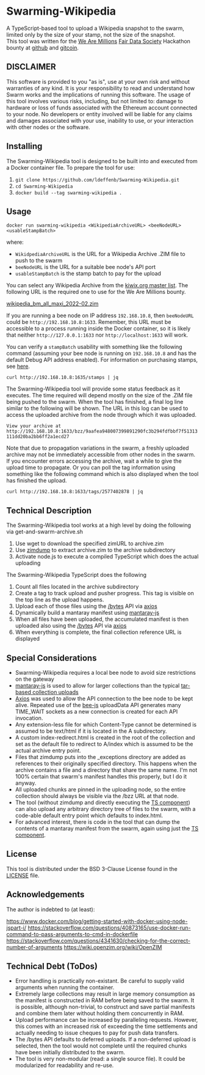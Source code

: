 # Swarming-Wikipedia
A TypeScript-based tool to upload a Wikipedia snapshot to the swarm, limited only by the size of your stamp, not the size of the snapshot.  
This tool was written for the [We Are Millions](https://www.wearemillions.online/) [Fair Data Society](https://fairdatasociety.org/) Hackathon
bounty at [github](https://github.com/fairdatasociety/wam/issues/18) and [gitcoin](https://gitcoin.co/issue/fairdatasociety/wam/18/100027844).

## DISCLAIMER
This software is provided to you "as is", use at your own risk and without warranties of any kind.
It is your responsibility to read and understand how Swarm works and the implications of running this software.
The usage of this tool involves various risks, including, but not limited to:
damage to hardware or loss of funds associated with the Ethereum account connected to your node.
No developers or entity involved will be liable for any claims and damages associated with your use,
inability to use, or your interaction with other nodes or the software.

## Installing

The Swarming-Wikipedia tool is designed to be built into and executed from a Docker container file.  To prepare the tool for use:

1. `git clone https://github.com/ldeffenb/Swarming-Wikipedia.git`
2. `cd Swarming-Wikipedia`
3. `docker build --tag swarming-wikipedia .`

## Usage

`docker run swarming-wikipedia <WikipediaArchiveURL> <beeNodeURL> <usableStampBatch>`

where:

- `WikidpediaArchiveURL` is the URL for a Wikipedia Archive .ZIM file to push to the swarm
- `beeNodeURL` is the URL for a suitable bee node's API port
- `usableStampBatch` is the stamp batch to pay for the upload

You can select any Wikipedia Archive from the [kiwix.org master list](https://download.kiwix.org/zim/wikipedia/).  The following URL 
is the required one to use for the We Are Millions bounty.

[wikipedia_bm_all_maxi_2022-02.zim](https://download.kiwix.org/zim/wikipedia/wikipedia_bm_all_maxi_2022-02.zim)

If you are running a bee node on IP address `192.168.10.8`, then `beeNodeURL` could be `http://192.168.10.8:1633`.  Remember, this URL 
must be accessible to a process running inside the Docker container, so it is likely that neither `http://127.0.0.1:1633` nor 
`http://localhost:1633` will work.

You can verify a `stampBatch` usability with something like the following command (assuming your bee node is running on `192.168.10.8` 
and has the default Debug API address enabled).  For information on purchasing stamps, see 
[here](https://docs.ethswarm.org/docs/access-the-swarm/keep-your-data-alive).

`curl http://192.168.10.8:1635/stamps | jq`

The Swarming-Wikipedia tool will provide some status feedback as it executes.  The time required will depend mostly on the size 
of the .ZIM file being pushed to the swarm.  When the tool has finished, a final log line similar to the following will be shown.  The 
URL in this log can be used to access the uploaded archive from the node through which it was uploaded.

`View your archive at http://192.168.10.8:1633/bzz/9aafea948007399891290fc3b294fdfbbf7f51313111dd20ba2bb6ff2a1ecd27`

Note that due to propagation variations in the swarm, a freshly uploaded archive may not be immediately accessible from other 
nodes in the swarm.  If you encounter errors accessing the archive, wait a while to give the upload time to propagate.  Or you 
can poll the tag information using something like the following command which is also displayed when the tool has finished the upload.

`curl http://192.168.10.8:1633/tags/2577402878 | jq`

## Technical Description

The Swarming-Wikipedia tool works at a high level by doing the following via get-and-swarm-archive.sh

1. Use wget to download the specified zimURL to archive.zim
2. Use [zimdump](https://github.com/openzim/zim-tools) to extract archive.zim to the archive subdirectory
3. Activate node.js to execute a compiled TypeScript which does the actual uploading

The Swarming-Wikipedia TypeScript does the following

1. Count all files located in the archive subdirectory
2. Create a tag to track upload and pusher progress.  This tag is visible on the top line as the upload happens.
3. Upload each of those files using the [/bytes](https://docs.ethswarm.org/api/#tag/Bytes/paths/~1bytes/post) API via [axios](https://github.com/axios/axios)
4. Dynamically build a mantaray manifest using [mantaray-js](https://github.com/ethersphere/mantaray-js)
5. When all files have been uploaded, the accumulated manifest is then uploaded also using the [/bytes](https://docs.ethswarm.org/api/#tag/Bytes/paths/~1bytes/post) API via [axios](https://github.com/axios/axios)
6. When everything is complete, the final collection reference URL is displayed

## Special Considerations

- Swarming-Wikipedia requires a local bee node to avoid size restrictions on the gateway
- [mantaray-js](https://github.com/ethersphere/mantaray-js) is used to allow for larger collections than the typical [tar-based collection uploads](https://docs.ethswarm.org/api/#tag/BZZ/paths/~1bzz/post)
- [Axios](https://github.com/axios/axios) was used to allow the API connection to the bee node to be kept alive.  Repeated use of the [bee-js](https://github.com/ethersphere/bee-js) uploadData API generates many TIME_WAIT sockets as a new connection is created for each API invocation.
- Any extension-less file for which Content-Type cannot be determined is assumed to be text/html if it is located in the A subdirectory.
- A custom index-redirect.html is created in the root of the collection and set as the default file to redirect to A/index which is assumed to be the actual archive entry point.
- Files that zimdump puts into the _exceptions directory are added as references to their originally specified directory.  This happens when the archive contains a file and a directory that share the same name.  I'm not 100% certain that swarm's manifest handles this properly, but I do it anyway.
- All uploaded chunks are pinned in the uploading node, so the entire collection should always be visible via the /bzz URL at that node.
- The tool (without zimdump and directly executing the [TS component](src/index.ts)) can also upload any arbitrary directory tree of files to the swarm, with a code-able default entry point which defaults to index.html.
- For advanced interest, there is code in the tool that can dump the contents of a mantaray manifest from the swarm, again using just the [TS component](src/index.ts).

## License

This tool is distributed under the BSD 3-Clause License found in the [LICENSE](LICENSE) file.

## Acknowledgements

The author is indebted to (at least):

https://www.docker.com/blog/getting-started-with-docker-using-node-jspart-i/
https://stackoverflow.com/questions/40873165/use-docker-run-command-to-pass-arguments-to-cmd-in-dockerfile
https://stackoverflow.com/questions/4341630/checking-for-the-correct-number-of-arguments
https://wiki.openzim.org/wiki/OpenZIM

## Technical Debt (ToDos)

- Error handling is practically non-existant.  Be careful to supply valid arguments when running the container.
- Extremely large collections may result in large memory consumption as the manifest is constructed in RAM before being saved to the swarm.  It is possible, although non-trivial, to construct and save partial manifests and combine them later without holding them concurrently in RAM.
- Upload performance can be increased by paralleling requests.  However, this comes with an increased risk of exceeding the time settlements and actually needing to issue cheques to pay for push data transfers.
- The /bytes API defaults to deferred uploads.  If a non-deferred upload is selected, then the tool would not complete until the required chunks have been initially distributed to the swarm.
- The tool is very non-modular (read: a single source file).  It could be modularized for readability and re-use.
